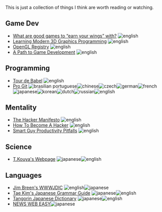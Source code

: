 This is just a collection of things I think are worth reading or watching.

Game Dev
--------
* [What are good games to “earn your wings” with?](http://gamedev.stackexchange.com/questions/854/what-are-good-games-to-earn-your-wings-with) ![english](http://flags.shyxormz.net/us.gif)
* [Learning Modern 3D Graphics Programming](http://www.arcsynthesis.org/gltut/) ![english](http://flags.shyxormz.net/us.gif)
* [OpenGL Registry](http://www.opengl.org/registry/) ![english](http://flags.shyxormz.net/us.gif)
* [A Path to Game Development](http://web.archive.org/web/20051104034215/http://www.lupinegames.com/articles/path_to_dev.html) ![english](http://flags.shyxormz.net/us.gif)

Programming
-----------
* [Tour de Babel](http://sites.google.com/site/steveyegge2/tour-de-babel) ![english](http://flags.shyxormz.net/us.gif)
* [Pro Git](http://git-scm.com/book) ![brasilian portuguese](http://flags.shyxormz.net/br.gif)![chinese](http://flags.shyxormz.net/cn.gif)![czech](http://flags.shyxormz.net/cz.gif)![german](http://flags.shyxormz.net/de.gif)![french](http://flags.shyxormz.net/fr.gif)![japanese](http://flags.shyxormz.net/jp.gif)![korean](http://flags.shyxormz.net/kr.gif)![dutch](http://flags.shyxormz.net/nl.gif)![russian](http://flags.shyxormz.net/ru.gif)![english](http://flags.shyxormz.net/us.gif)

Mentality
---------
* [The Hacker Manifesto](http://www.mithral.com/~beberg/manifesto.html) ![english](http://flags.shyxormz.net/us.gif)
* [How To Become A Hacker](http://www.catb.org/~esr/faqs/hacker-howto.html) ![english](http://flags.shyxormz.net/us.gif)
* [Smart Guy Productivity Pitfalls](http://bookofhook.blogspot.de/2013/03/smart-guy-productivity-pitfalls.html) ![english](http://flags.shyxormz.net/us.gif)


Science
-------
* [T.Kouya's Webpage](http://na-inet.jp/index.html) ![japanese](http://flags.shyxormz.net/jp.gif)![english](http://flags.shyxormz.net/us.gif)


Languages
---------
* [Jim Breen's WWWJDIC](http://www.csse.monash.edu.au/~jwb/cgi-bin/wwwjdic.cgi) ![english](http://flags.shyxormz.net/jp.gif)![japanese](http://flags.shyxormz.net/us.gif)
* [Tae Kim's Japanese Grammar Guide](http://www.guidetojapanese.org/learn/grammar) ![japanese](http://flags.shyxormz.net/jp.gif)![english](http://flags.shyxormz.net/us.gif)
* [Tangorin Japanese Dictionary](http://tangorin.com/) ![japanese](http://flags.shyxormz.net/jp.gif)![english](http://flags.shyxormz.net/us.gif)
* [NEWS WEB EASY](http://www3.nhk.or.jp/news/easy/index.html)![japanese](http://flags.shyxormz.net/jp.gif)
